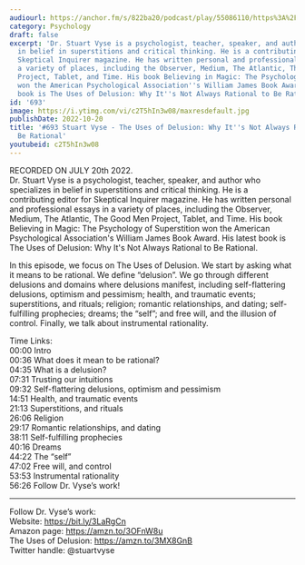 ```yaml
---
audiourl: https://anchor.fm/s/822ba20/podcast/play/55086110/https%3A%2F%2Fd3ctxlq1ktw2nl.cloudfront.net%2Fstaging%2F2022-6-20%2Fb9912829-3da6-f47e-6b84-79ab0e6ab718.m4a
category: Psychology
draft: false
excerpt: 'Dr. Stuart Vyse is a psychologist, teacher, speaker, and author who specializes
  in belief in superstitions and critical thinking. He is a contributing editor for
  Skeptical Inquirer magazine. He has written personal and professional essays in
  a variety of places, including the Observer, Medium, The Atlantic, The Good Men
  Project, Tablet, and Time. His book Believing in Magic: The Psychology of Superstition
  won the American Psychological Association''s William James Book Award. His latest
  book is The Uses of Delusion: Why It''s Not Always Rational to Be Rational.'
id: '693'
image: https://i.ytimg.com/vi/c2T5hIn3w08/maxresdefault.jpg
publishDate: 2022-10-20
title: '#693 Stuart Vyse - The Uses of Delusion: Why It''s Not Always Rational to
  Be Rational'
youtubeid: c2T5hIn3w08
---
```

<div class="timelinks">

RECORDED ON JULY 20th 2022.  
Dr. Stuart Vyse is a psychologist, teacher, speaker, and author who specializes in belief in superstitions and critical thinking. He is a contributing editor for Skeptical Inquirer magazine. He has written personal and professional essays in a variety of places, including the Observer, Medium, The Atlantic, The Good Men Project, Tablet, and Time. His book Believing in Magic: The Psychology of Superstition won the American Psychological Association's William James Book Award. His latest book is The Uses of Delusion: Why It's Not Always Rational to Be Rational.

In this episode, we focus on The Uses of Delusion. We start by asking what it means to be rational. We define “delusion”. We go through different delusions and domains where delusions manifest, including self-flattering delusions, optimism and pessimism; health, and traumatic events; superstitions, and rituals; religion; romantic relationships, and dating; self-fulfilling prophecies; dreams; the “self”; and free will, and the illusion of control. Finally, we talk about instrumental rationality.

Time Links:  
<time>00:00</time> Intro  
<time>00:36</time> What does it mean to be rational?  
<time>04:35</time> What is a delusion?  
<time>07:31</time> Trusting our intuitions  
<time>09:32</time> Self-flattering delusions, optimism and pessimism  
<time>14:51</time> Health, and traumatic events  
<time>21:13</time> Superstitions, and rituals  
<time>26:06</time> Religion  
<time>29:17</time> Romantic relationships, and dating  
<time>38:11</time> Self-fulfilling prophecies  
<time>40:16</time> Dreams  
<time>44:22</time> The “self”  
<time>47:02</time> Free will, and control  
<time>53:53</time> Instrumental rationality  
<time>56:26</time> Follow Dr. Vyse’s work!

---

Follow Dr. Vyse’s work:  
Website: https://bit.ly/3LaRgCn  
Amazon page: https://amzn.to/3OFnW8u  
The Uses of Delusion: https://amzn.to/3MX8GnB  
Twitter handle: @stuartvyse
</div>

